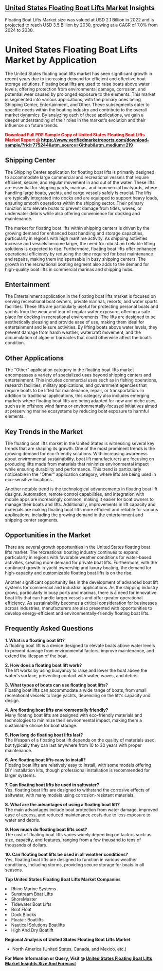 <h2><a href="https://www.verifiedmarketreports.com/download-sample/?rid=775244&amp;utm_source=Github&amp;utm_medium=219" target="_blank">United States Floating Boat Lifts Market</a> Insights</h2><p>Floating Boat Lifts Market size was valued at USD 2.1 Billion in 2022 and is projected to reach USD 3.5 Billion by 2030, growing at a CAGR of 7.0% from 2024 to 2030.</p><p><h1>United States Floating Boat Lifts Market by Application</h1> <p>The United States floating boat lifts market has seen significant growth in recent years due to increasing demand for efficient and effective boat storage solutions. Floating boat lifts are used to raise boats above water levels, offering protection from environmental damage, corrosion, and potential wear caused by prolonged exposure to the elements. This market is segmented into various applications, with the primary ones being Shipping Center, Entertainment, and Other. These subsegments cater to specific needs within the boating industry and contribute to the overall market dynamics. By analyzing each of these applications, we gain a deeper understanding of their roles in the market's evolution and their influence on future trends. <strong><p><span class=""><span style="color: #ff0000;"><strong>Download Full PDF Sample Copy of United States Floating Boat Lifts Market Report</strong> @ </span><a href="https://www.verifiedmarketreports.com/download-sample/?rid=775244&amp;utm_source=Github&amp;utm_medium=219" target="_blank">https://www.verifiedmarketreports.com/download-sample/?rid=775244&amp;utm_source=Github&amp;utm_medium=219</a></span></p></strong></p> <h2>Shipping Center</h2> <p>The Shipping Center application for floating boat lifts is primarily designed to accommodate large commercial and recreational vessels that require efficient, secure, and regular movement in and out of the water. These lifts are essential for shipping yards, marinas, and commercial boatyards, where handling large boats, yachts, and cargo vessels safely is crucial. The lifts are typically integrated into docks and are equipped to support heavy loads, ensuring smooth operations within the shipping sector. Their primary function is to elevate boats to prevent damage from tides, waves, or underwater debris while also offering convenience for docking and maintenance.</p> <p>The market for floating boat lifts within shipping centers is driven by the growing demand for enhanced boat handling and storage capacities, particularly in regions with high maritime activity. As shipping activities increase and vessels become larger, the need for robust and reliable lifting solutions is expected to rise. Furthermore, floating boat lifts offer enhanced operational efficiency by reducing the time required for boat maintenance and repairs, making them indispensable in busy shipping centers. The growth in the recreational boating segment also adds to the demand for high-quality boat lifts in commercial marinas and shipping hubs.</p> <h2>Entertainment</h2> <p>The Entertainment application in the floating boat lifts market is focused on serving recreational boat owners, private marinas, resorts, and water sports facilities. These lifts are particularly useful for protecting personal boats and yachts from the wear and tear of regular water exposure, offering a safe place for docking in recreational environments. The lifts are designed to be aesthetically pleasing and provide ease of use, making them ideal for entertainment and leisure activities. By lifting boats above water levels, they prevent damage from harsh weather, watercraft movement, and the accumulation of algae or barnacles that could otherwise affect the boat’s condition.</p> <pAs the boating and water sports industry expands, the demand for floating boat lifts in the entertainment sector has increased. Recreational boat owners, especially those in regions with fluctuating water levels, are increasingly opting for boat lifts to extend the lifespan of their vessels. Moreover, as luxury and high-end yacht markets grow, there is a higher demand for advanced, high-capacity lifts that can handle larger boats while providing an elevated level of service and convenience. This trend is expected to drive further market expansion as the leisure boating segment becomes more mainstream.</p> <h2>Other Applications</h2> <p>The "Other" application category in the floating boat lifts market encompasses a variety of specialized uses beyond shipping centers and entertainment. This includes commercial uses such as in fishing operations, research facilities, military applications, and government agencies that require boats to be lifted for maintenance, repair, or transportation. In addition to traditional applications, this category also includes emerging markets where floating boat lifts are being adapted for new and niche uses, such as in offshore wind farms or environmentally-focused initiatives aimed at preserving marine ecosystems by reducing boat exposure to harmful elements.</p> <pThe versatility of floating boat lifts is a key factor driving the growth of the "Other" application category. As technology evolves and the boating industry diversifies, these lifts are increasingly being designed for specific environments, offering tailored solutions for both commercial and environmental needs. Additionally, the development of more sustainable, eco-friendly materials for boat lifts is helping to expand their use in areas focused on conservation and renewable energy projects, thus opening up new opportunities within this segment.</p> <h2>Key Trends in the Market</h2> <p>The floating boat lifts market in the United States is witnessing several key trends that are shaping its growth. One of the most prominent trends is the growing demand for eco-friendly solutions. With increasing awareness about environmental sustainability, boat lift manufacturers are focusing on producing lifts made from materials that minimize environmental impact while ensuring durability and performance. This trend is particularly noticeable in the "Other" application category, where lifts are being used in eco-sensitive locations.</p> <p>Another notable trend is the technological advancements in floating boat lift designs. Automation, remote control capabilities, and integration with mobile apps are increasingly common, making it easier for boat owners to manage their boats and lifts. Additionally, improvements in lift capacity and materials are making floating boat lifts more efficient and reliable for various applications, including the growing demand in the entertainment and shipping center segments.</p> <h2>Opportunities in the Market</h2> <p>There are several growth opportunities in the United States floating boat lifts market. The recreational boating industry continues to expand, particularly in regions with favorable weather conditions for water-based activities, creating more demand for private boat lifts. Furthermore, with the continued growth in yacht ownership and luxury boating, the demand for high-capacity and customizable floating boat lifts is on the rise.</p> <p>Another significant opportunity lies in the development of advanced boat lift systems for commercial and industrial applications. As the shipping industry grows, particularly in busy ports and marinas, there is a need for innovative boat lifts that can handle larger vessels and offer greater operational efficiency. As sustainability becomes a critical consideration for businesses across industries, manufacturers are also presented with opportunities to develop energy-efficient and environmentally-friendly floating boat lifts.</p> <h2>Frequently Asked Questions</h2> <p><strong>1. What is a floating boat lift?</strong><br> A floating boat lift is a device designed to elevate boats above water levels to prevent damage from environmental factors, improve maintenance, and extend the lifespan of the boat.</p> <p><strong>2. How does a floating boat lift work?</strong><br> The lift works by using buoyancy to raise and lower the boat above the water's surface, preventing contact with water, waves, and debris.</p> <p><strong>3. What types of boats can use floating boat lifts?</strong><br> Floating boat lifts can accommodate a wide range of boats, from small recreational vessels to large yachts, depending on the lift's capacity and design.</p> <p><strong>4. Are floating boat lifts environmentally friendly?</strong><br> Many floating boat lifts are designed with eco-friendly materials and technologies to minimize their environmental impact, making them a sustainable choice for boat storage.</p> <p><strong>5. How long do floating boat lifts last?</strong><br> The lifespan of a floating boat lift depends on the quality of materials used, but typically they can last anywhere from 10 to 30 years with proper maintenance.</p> <p><strong>6. Are floating boat lifts easy to install?</strong><br> Floating boat lifts are relatively easy to install, with some models offering DIY installation kits, though professional installation is recommended for larger systems.</p> <p><strong>7. Can floating boat lifts be used in saltwater?</strong><br> Yes, floating boat lifts are designed to withstand the corrosive effects of saltwater, with many models using corrosion-resistant materials.</p> <p><strong>8. What are the advantages of using a floating boat lift?</strong><br> The main advantages include boat protection from water damage, improved ease of access, and reduced maintenance costs due to less exposure to water and debris.</p> <p><strong>9. How much do floating boat lifts cost?</strong><br> The cost of floating boat lifts varies widely depending on factors such as size, capacity, and features, ranging from a few thousand to tens of thousands of dollars.</p> <p><strong>10. Can floating boat lifts be used in all weather conditions?</strong><br> Yes, floating boat lifts are designed to function in various weather conditions, including storms, providing secure storage for boats in all seasons.</p> </p><p><strong>Top United States Floating Boat Lifts Market Companies</strong></p><div data-test-id=""><p><li>Rhino Marine Systems</li><li> Sunstream Boat Lifts</li><li> ShoreMaster</li><li> Tidewater Boat Lifts</li><li> Boat Float</li><li> Dock Blocks</li><li> Floatair Boatlifts</li><li> Nautical Solutions Boatlifts</li><li> High And Dry Boatlift</li></p><div><strong>Regional Analysis of&nbsp;United States Floating Boat Lifts Market</strong></div><ul><li dir="ltr"><p dir="ltr">North America&nbsp;(United States, Canada, and Mexico, etc.)</p></li></ul><p><strong>For More Information or Query, Visit @&nbsp;</strong><strong><a href="https://www.verifiedmarketreports.com/product/floating-boat-lifts-market/?utm_source=Github&amp;utm_medium=219" target="_blank">United States Floating Boat Lifts Market Insights Size And Forecast</a></strong></p></div>
